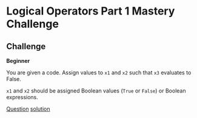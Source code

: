 # Logical Operators Part 1 Mastery Challenge

## Challenge

**Beginner**

You are given a code. Assign values to `x1` and `x2` such that `x3` evaluates to False.

`x1` and `x2` should be assigned Boolean values (`True` or `False`) or Boolean expressions.

[Question](q.py) [solution](solution.py)